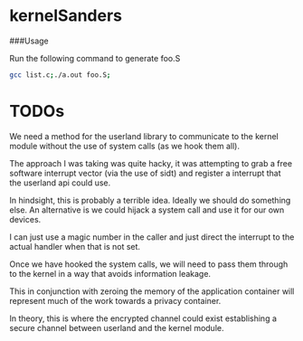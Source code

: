 kernelSanders
=============

###Usage

Run the following command to generate foo.S 

```bash
gcc list.c;./a.out foo.S;
```


TODOs
=====
We need a method for the userland library to communicate to the kernel module without the use of system calls (as we hook them all).

The approach I was taking was quite hacky, it was attempting to grab a free software interrupt vector (via the use of sidt) and register a interrupt that the userland api could use.

In hindsight, this is probably a terrible idea. Ideally we should do something else. An alternative is we could hijack a system call and use it for our own devices.


I can just use a magic number in the caller and just direct the interrupt to the actual handler when that is not set.

Once we have hooked the system calls, we will need to pass them through to the kernel in a way that avoids information leakage. 

This in conjunction with zeroing the memory of the application container will represent much of the work towards a privacy container.

In theory, this is where the encrypted channel could exist establishing a secure channel between userland and the kernel module.

